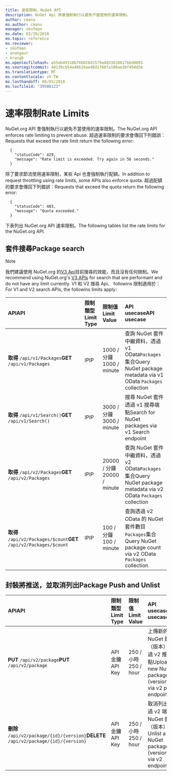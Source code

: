 ```yaml
---
title: 速率限制，NuGet API
description: NuGet Api 將會強制執行以避免不當使用的速率限制。
author: cmanu
ms.author: cmanu
manager: skofman
ms.date: 03/20/2018
ms.topic: reference
ms.reviewer:
- skofman
- anangaur
- kraigb
ms.openlocfilehash: a55eb49318b766028d1579a4d33618617bbd8801
ms.sourcegitcommit: 4d139cb54a46616ae48d1768fa108ae3bf450d5b
ms.translationtype: MT
ms.contentlocale: zh-TW
ms.lasthandoff: 08/03/2018
ms.locfileid: "39508123"
---
```

# <a name="rate-limits"></a><span data-ttu-id="5dbe4-103">速率限制</span><span class="sxs-lookup"><span data-stu-id="5dbe4-103">Rate Limits</span></span>

<span data-ttu-id="5dbe4-104">NuGet.org API 會強制執行以避免不當使用的速率限制。</span><span class="sxs-lookup"><span data-stu-id="5dbe4-104">The NuGet.org API enforces rate limiting to prevent abuse.</span></span> <span data-ttu-id="5dbe4-105">超過速率限制的要求會傳回下列錯誤：</span><span class="sxs-lookup"><span data-stu-id="5dbe4-105">Requests that exceed the rate limit return the following error:</span></span> 

  ~~~
    {
      "statusCode": 429,
      "message": "Rate limit is exceeded. Try again in 56 seconds."
    }
  ~~~

<span data-ttu-id="5dbe4-106">除了要求節流使用速率限制，某些 Api 也會強制執行配額。</span><span class="sxs-lookup"><span data-stu-id="5dbe4-106">In addition to request throttling using rate limits, some APIs also enforce quota.</span></span> <span data-ttu-id="5dbe4-107">超過配額的要求會傳回下列錯誤：</span><span class="sxs-lookup"><span data-stu-id="5dbe4-107">Requests that exceed the quota return the following error:</span></span>

  ~~~
    {
      "statusCode": 403,
      "message": "Quota exceeded."
    }
  ~~~

<span data-ttu-id="5dbe4-108">下表列出 NuGet.org API 速率限制。</span><span class="sxs-lookup"><span data-stu-id="5dbe4-108">The following tables list the rate limits for the NuGet.org API.</span></span>

## <a name="package-search"></a><span data-ttu-id="5dbe4-109">套件搜尋</span><span class="sxs-lookup"><span data-stu-id="5dbe4-109">Package search</span></span>

> [!Note]
> <span data-ttu-id="5dbe4-110">我們建議使用 NuGet.org 的[V3 Api](https://docs.microsoft.com/nuget/api/search-query-service-resource)目前搜尋的效能，而且沒有任何限制。</span><span class="sxs-lookup"><span data-stu-id="5dbe4-110">We recommend using NuGet.org's [V3 APIs](https://docs.microsoft.com/nuget/api/search-query-service-resource) for search that are performant and do not have any limit currently.</span></span> <span data-ttu-id="5dbe4-111">V1 和 V2 搜尋 Api、 followins 限制適用於：</span><span class="sxs-lookup"><span data-stu-id="5dbe4-111">For V1 and V2 search APIs, the followins limits apply:</span></span>


| <span data-ttu-id="5dbe4-112">API</span><span class="sxs-lookup"><span data-stu-id="5dbe4-112">API</span></span> | <span data-ttu-id="5dbe4-113">限制類型</span><span class="sxs-lookup"><span data-stu-id="5dbe4-113">Limit Type</span></span> | <span data-ttu-id="5dbe4-114">限制值</span><span class="sxs-lookup"><span data-stu-id="5dbe4-114">Limit Value</span></span> | <span data-ttu-id="5dbe4-115">API usecase</span><span class="sxs-lookup"><span data-stu-id="5dbe4-115">API usecase</span></span> |
|:---|:---|:---|:---|
<span data-ttu-id="5dbe4-116">**取得** `/api/v1/Packages`</span><span class="sxs-lookup"><span data-stu-id="5dbe4-116">**GET** `/api/v1/Packages`</span></span> | <span data-ttu-id="5dbe4-117">IP</span><span class="sxs-lookup"><span data-stu-id="5dbe4-117">IP</span></span> | <span data-ttu-id="5dbe4-118">1000 / 分鐘</span><span class="sxs-lookup"><span data-stu-id="5dbe4-118">1000 / minute</span></span> | <span data-ttu-id="5dbe4-119">查詢 NuGet 套件中繼資料，透過 v1 OData`Packages`集合</span><span class="sxs-lookup"><span data-stu-id="5dbe4-119">Query NuGet package metadata via v1 OData `Packages` collection</span></span> |
<span data-ttu-id="5dbe4-120">**取得** `/api/v1/Search()`</span><span class="sxs-lookup"><span data-stu-id="5dbe4-120">**GET** `/api/v1/Search()`</span></span> | <span data-ttu-id="5dbe4-121">IP</span><span class="sxs-lookup"><span data-stu-id="5dbe4-121">IP</span></span> | <span data-ttu-id="5dbe4-122">3000 / 分鐘</span><span class="sxs-lookup"><span data-stu-id="5dbe4-122">3000 / minute</span></span> | <span data-ttu-id="5dbe4-123">搜尋 NuGet 套件透過 v1 搜尋端點</span><span class="sxs-lookup"><span data-stu-id="5dbe4-123">Search for NuGet packages via v1 Search endpoint</span></span> | 
<span data-ttu-id="5dbe4-124">**取得** `/api/v2/Packages`</span><span class="sxs-lookup"><span data-stu-id="5dbe4-124">**GET** `/api/v2/Packages`</span></span> | <span data-ttu-id="5dbe4-125">IP</span><span class="sxs-lookup"><span data-stu-id="5dbe4-125">IP</span></span> | <span data-ttu-id="5dbe4-126">20000 / 分鐘</span><span class="sxs-lookup"><span data-stu-id="5dbe4-126">20000 / minute</span></span> | <span data-ttu-id="5dbe4-127">查詢 NuGet 套件中繼資料，透過 v2 OData`Packages`集合</span><span class="sxs-lookup"><span data-stu-id="5dbe4-127">Query NuGet package metadata via v2 OData `Packages` collection</span></span> | 
<span data-ttu-id="5dbe4-128">**取得** `/api/v2/Packages/$count`</span><span class="sxs-lookup"><span data-stu-id="5dbe4-128">**GET** `/api/v2/Packages/$count`</span></span> | <span data-ttu-id="5dbe4-129">IP</span><span class="sxs-lookup"><span data-stu-id="5dbe4-129">IP</span></span> | <span data-ttu-id="5dbe4-130">100 / 分鐘</span><span class="sxs-lookup"><span data-stu-id="5dbe4-130">100 / minute</span></span> | <span data-ttu-id="5dbe4-131">查詢透過 v2 OData 的 NuGet 套件數目`Packages`集合</span><span class="sxs-lookup"><span data-stu-id="5dbe4-131">Query NuGet package count via v2 OData `Packages` collection</span></span> | 

## <a name="package-push-and-unlist"></a><span data-ttu-id="5dbe4-132">封裝將推送，並取消列出</span><span class="sxs-lookup"><span data-stu-id="5dbe4-132">Package Push and Unlist</span></span>

| <span data-ttu-id="5dbe4-133">API</span><span class="sxs-lookup"><span data-stu-id="5dbe4-133">API</span></span> | <span data-ttu-id="5dbe4-134">限制類型</span><span class="sxs-lookup"><span data-stu-id="5dbe4-134">Limit Type</span></span> | <span data-ttu-id="5dbe4-135">限制值</span><span class="sxs-lookup"><span data-stu-id="5dbe4-135">Limit Value</span></span> | <span data-ttu-id="5dbe4-136">API usecase</span><span class="sxs-lookup"><span data-stu-id="5dbe4-136">API usecase</span></span> | 
|:---|:---|:---|:--- |
<span data-ttu-id="5dbe4-137">**PUT** `/api/v2/package`</span><span class="sxs-lookup"><span data-stu-id="5dbe4-137">**PUT** `/api/v2/package`</span></span> | <span data-ttu-id="5dbe4-138">API 金鑰</span><span class="sxs-lookup"><span data-stu-id="5dbe4-138">API Key</span></span> | <span data-ttu-id="5dbe4-139">250 / 小時</span><span class="sxs-lookup"><span data-stu-id="5dbe4-139">250 / hour</span></span> | <span data-ttu-id="5dbe4-140">上傳新的 NuGet 封裝 （版本） 透過 v2 推播端點</span><span class="sxs-lookup"><span data-stu-id="5dbe4-140">Upload a new NuGet package (version) via v2 push endpoint</span></span> 
<span data-ttu-id="5dbe4-141">**刪除** `/api/v2/package/{id}/{version}`</span><span class="sxs-lookup"><span data-stu-id="5dbe4-141">**DELETE** `/api/v2/package/{id}/{version}`</span></span> | <span data-ttu-id="5dbe4-142">API 金鑰</span><span class="sxs-lookup"><span data-stu-id="5dbe4-142">API Key</span></span> | <span data-ttu-id="5dbe4-143">250 / 小時</span><span class="sxs-lookup"><span data-stu-id="5dbe4-143">250 / hour</span></span> | <span data-ttu-id="5dbe4-144">取消列出透過 v2 端點的 NuGet 套件 （版本）</span><span class="sxs-lookup"><span data-stu-id="5dbe4-144">Unlist a NuGet package (version) via v2 endpoint</span></span> 
